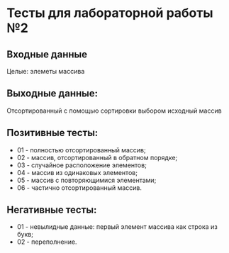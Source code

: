 # Тесты для лабораторной работы №2

## Входные данные
Целые: элеметы массива

## Выходные данные:
Отсортированный с помощью сортировки выбором исходный массив
 
## Позитивные тесты:
- 01 - полностью отсортированный массив;
- 02 - массив, отсортированный в обратном порядке;
- 03 - случайное расположение элементов;
- 04 - массив из одинаковых элементов;
- 05 - массив с повторяющимися элементами;
- 06 - частично отсортированный массив.

## Негативные тесты:
- 01 - невылидные данные: первый элемент массива как строка из букв;
- 02 - переполнение.

